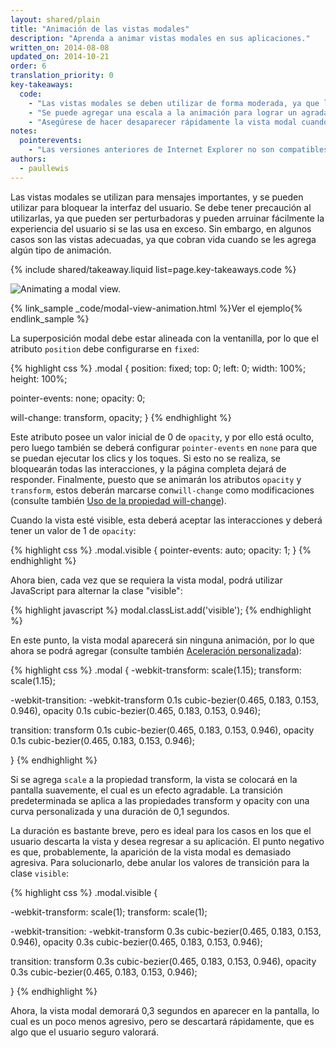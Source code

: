 ```yaml
---
layout: shared/plain
title: "Animación de las vistas modales"
description: "Aprenda a animar vistas modales en sus aplicaciones."
written_on: 2014-08-08
updated_on: 2014-10-21
order: 6
translation_priority: 0
key-takeaways:
  code:
    - "Las vistas modales se deben utilizar de forma moderada, ya que los usuarios se frustrarán si interrumpe su experiencia innecesariamente."
    - "Se puede agregar una escala a la animación para lograr un agradable efecto de 'colocación'."
    - "Asegúrese de hacer desaparecer rápidamente la vista modal cuando el usuario la descarta, pero debe hacerla aparecer en la pantalla un poco más lentamente para que el usuario no se sorprenda."
notes:
  pointerevents:
    - "Las versiones anteriores de Internet Explorer no son compatibles con la propiedad <code>pointer-event</code>, por lo que, para estos navegadores, deberá alternar manualmente la propiedad display. El inconveniente es que deberá esperar la duración de un marco para que el cambio se “aplique” y, luego, deberá utilizar la llamada de retorno requestAnimationFrame para iniciar la animación. Si no espera la duración de un marco, entonces simplemente aparecerá la superposición modal."
authors:
  - paullewis
---
```

<p class="intro">
  Las vistas modales se utilizan para mensajes importantes, y se pueden utilizar para bloquear la interfaz del usuario. Se debe tener precaución al utilizarlas, ya que pueden ser perturbadoras y pueden arruinar fácilmente la experiencia del usuario si se las usa en exceso. Sin embargo, en algunos casos son las vistas adecuadas, ya que cobran vida cuando se les agrega algún tipo de animación.
</p>

{% include shared/takeaway.liquid list=page.key-takeaways.code %}

<img src="imgs/gifs/dont-press.gif" alt="Animating a modal view." />

{% link_sample _code/modal-view-animation.html %}Ver el ejemplo{% endlink_sample %}

La superposición modal debe estar alineada con la ventanilla, por lo que el atributo `position` debe configurarse en `fixed`:

{% highlight css %}
.modal {
  position: fixed;
  top: 0;
  left: 0;
  width: 100%;
  height: 100%;

  pointer-events: none;
  opacity: 0;

  will-change: transform, opacity;
}
{% endhighlight %}

Este atributo posee un valor inicial de 0 de `opacity`, y por ello está oculto, pero luego también se deberá configurar `pointer-events` en `none` para que se puedan ejecutar los clics y los toques. Si esto no se realiza, se bloquearán todas las interacciones, y la página completa dejará de responder. Finalmente, puesto que se animarán los atributos `opacity` y `transform`, estos deberán marcarse con`will-change` como modificaciones (consulte también [Uso de la propiedad will-change]({{site.fundamentals}}/look-and-feel/animations/animations-and-performance.html#using-the-will-change-property)).

Cuando la vista esté visible, esta deberá aceptar las interacciones y deberá tener un valor de 1 de `opacity`:

{% highlight css %}
.modal.visible {
  pointer-events: auto;
  opacity: 1;
}
{% endhighlight %}

Ahora bien, cada vez que se requiera la vista modal, podrá utilizar JavaScript para alternar la clase "visible":

{% highlight javascript %}
modal.classList.add('visible');
{% endhighlight %}

En este punto, la vista modal aparecerá sin ninguna animación, por lo que ahora se podrá agregar 
(consulte también [Aceleración personalizada]({{site.fundamentals}}/look-and-feel/animations/custom-easing.html)):

{% highlight css %}
.modal {
  -webkit-transform: scale(1.15);
  transform: scale(1.15);

  -webkit-transition:
    -webkit-transform 0.1s cubic-bezier(0.465, 0.183, 0.153, 0.946),
    opacity 0.1s cubic-bezier(0.465, 0.183, 0.153, 0.946);

  transition:
    transform 0.1s cubic-bezier(0.465, 0.183, 0.153, 0.946),
    opacity 0.1s cubic-bezier(0.465, 0.183, 0.153, 0.946);

}
{% endhighlight %}

Si se agrega `scale` a la propiedad transform, la vista se colocará en la pantalla suavemente, el cual es un efecto agradable. La transición predeterminada se aplica a las propiedades transform y opacity con una curva personalizada y una duración de 0,1 segundos.

La duración es bastante breve, pero es ideal para los casos en los que el usuario descarta la vista y desea regresar a su aplicación. El punto negativo es que, probablemente, la aparición de la vista modal es demasiado agresiva. Para solucionarlo, debe anular los valores de transición para la clase `visible`:

{% highlight css %}
.modal.visible {

  -webkit-transform: scale(1);
  transform: scale(1);

  -webkit-transition:
    -webkit-transform 0.3s cubic-bezier(0.465, 0.183, 0.153, 0.946),
    opacity 0.3s cubic-bezier(0.465, 0.183, 0.153, 0.946);

  transition:
    transform 0.3s cubic-bezier(0.465, 0.183, 0.153, 0.946),
    opacity 0.3s cubic-bezier(0.465, 0.183, 0.153, 0.946);

}
{% endhighlight %}

Ahora, la vista modal demorará 0,3 segundos en aparecer en la pantalla, lo cual es un poco menos agresivo, pero se descartará rápidamente, que es algo que el usuario seguro valorará.



